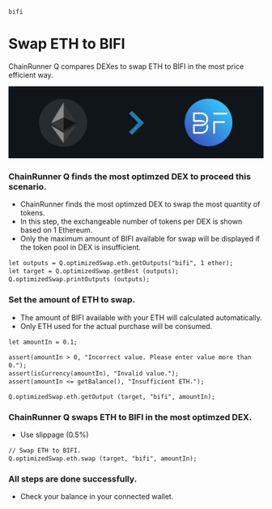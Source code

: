 ```meta-Currency
bifi
```

# Swap ETH to BIFI

ChainRunner Q compares DEXes to swap ETH to BIFI in the most price efficient way.

![title](/imgs/ETHtoBIFI.jpg)

### ChainRunner Q finds the most optimzed DEX to proceed this scenario.

- ChainRunner finds the most optimzed DEX to swap the most quantity of tokens.
- In this step, the exchangeable number of tokens per DEX is shown based on 1 Ethereum.
- Only the maximum amount of BIFI available for swap will be displayed if the token pool in DEX is insufficient.

```output-Dynamic
let outputs = Q.optimizedSwap.eth.getOutputs("bifi", 1 ether);
let target = Q.optimizedSwap.getBest (outputs);
Q.optimizedSwap.printOutputs (outputs);
```

### Set the amount of ETH to swap.

- The amount of BIFI available with your ETH will calculated automatically.
- Only ETH used for the actual purchase will be consumed.

```input-Dynamic ETH
let amountIn = 0.1;
```

```input-Verify
assert(amountIn > 0, "Incorrect value. Please enter value more than 0.");
assert(isCurrency(amountIn), "Invalid value.");
assert(amountIn <= getBalance(), "Insufficient ETH.");
```

```output-Dynamic BIFI
Q.optimizedSwap.eth.getOutput (target, "bifi", amountIn);
```

### ChainRunner Q swaps ETH to BIFI in the most optimzed DEX.

- Use slippage (0.5%)

```taster
// Swap ETH to BIFI.
Q.optimizedSwap.eth.swap (target, "bifi", amountIn);
```

### All steps are done successfully.

- Check your balance in your connected wallet.
